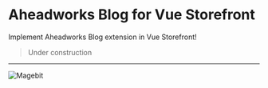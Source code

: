 # Aheadworks Blog for Vue Storefront
Implement Aheadworks Blog extension in Vue Storefront!

> Under construction

---

![Magebit](https://magebit.com/img/magebit-logo-2x.png)



